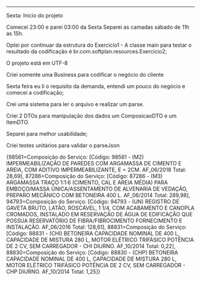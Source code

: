 





--------------------------------------------------------


Sexta: Inicio do projeto

Comecei 23:00 e parei 03:00 da Sexta
Separei as camadas sábado de 11h as 15h.

Optei por continuar da estrutura do Exercicio1 - A classe main para testar o resultado da codificação é br.com.softplan.resources.Exercicio2;

O projeto está em UTF-8


Criei somente uma Business para codificar o negócio do cliente

Sexta feira eu li o requisito da demanda, entendi um pouco do negócio e comecei a codificação;

Crei uma sistema para ler o arquivo e realizar um parse.

Criei 2 DTOs para manipulação dos dados um ComposicaoDTO e um ItemDTO. 

Separei para melhor usabilidade;

Criei testes unitários para validar o parseJson










{98561=Composição do Serviço:  [Código: 98561 - (M2) IMPERMEABILIZAÇÃO DE PAREDES COM ARGAMASSA DE CIMENTO E AREIA, COM ADITIVO IMPERMEABILIZANTE, E = 2CM. AF_06/2018 Total: 28,69], 87286=Composição do Serviço:  [Código: 87286 - (M3) ARGAMASSA TRAÇO 1:1:6 (CIMENTO, CAL E AREIA MÉDIA) PARA EMBOÇO/MASSA ÚNICA/ASSENTAMENTO DE ALVENARIA DE VEDAÇÃO, PREPARO MECÂNICO COM BETONEIRA 400 L. AF_06/2014 Total: 289,98], 94793=Composição do Serviço:  [Código: 94793 - (UN) REGISTRO DE GAVETA BRUTO, LATÃO, ROSCÁVEL, 1 1/4, COM ACABAMENTO E CANOPLA CROMADOS, INSTALADO EM RESERVAÇÃO DE ÁGUA DE EDIFICAÇÃO QUE POSSUA RESERVATÓRIO DE FIBRA/FIBROCIMENTO FORNECIMENTO E INSTALAÇÃO. AF_06/2016 Total: 128,61], 88831=Composição do Serviço:  [Código: 88831 - (CHI) BETONEIRA CAPACIDADE NOMINAL DE 400 L, CAPACIDADE DE MISTURA 280 L, MOTOR ELÉTRICO TRIFÁSICO POTÊNCIA DE 2 CV, SEM CARREGADOR - CHI DIURNO. AF_10/2014 Total: 0,22], 88830=Composição do Serviço:  [Código: 88830 - (CHP) BETONEIRA CAPACIDADE NOMINAL DE 400 L, CAPACIDADE DE MISTURA 280 L, MOTOR ELÉTRICO TRIFÁSICO POTÊNCIA DE 2 CV, SEM CARREGADOR - CHP DIURNO. AF_10/2014 Total: 1,25]}










